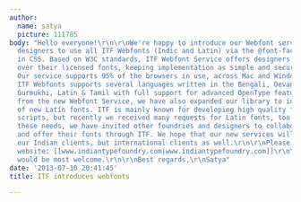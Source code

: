 ```yaml
---
author:
  name: satya
  picture: 111785
body: "Hello everyone!\r\n\r\nWe're happy to introduce our Webfont service, enabling
  designers to use all ITF Webfonts (Indic and Latin) via the @font-face technique
  in CSS. Based on W3C standards, ITF Webfont Service offers designers full control
  over their licensed fonts, keeping implementation as simple and secure as possible.
  Our service supports 95% of the browsers in use, across Mac and Windows platforms.
  ITF Webfonts supports several languages written in the Bengali, Devanagari, Gujarati,
  Gurmukhi, Latin & Tamil with full support for advanced OpenType features.\r\n\r\nApart
  from the new Webfont Service, we have also expanded our library to include hundreds
  of new Latin fonts. ITF is mainly known for developing high quality fonts for Indian
  scripts, but recently we received many requests for Latin fonts, too. To fulfill
  these needs, we have invited other foundries and designers to collaborate with us
  and offer their fonts through ITF. We hope that our new services will not only help
  our Indian clients, but international clients as well.\r\n\r\nPlease visit our new
  website: [[www.indiantypefoundry.com|www.indiantypefoundry.com]]\r\nYour feedback
  would be most welcome.\r\n\r\nBest regards,\r\nSatya"
date: '2013-07-10 20:41:45'
title: ITF introduces webfonts

---
```

